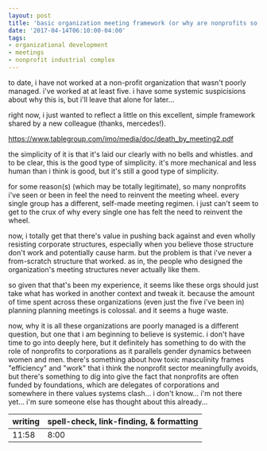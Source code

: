 ```yaml
---
layout: post
title: 'basic organization meeting framework (or why are nonprofits so poorly managed?)'
date: '2017-04-14T06:10:00-04:00'
tags:
- organizational development
- meetings
- nonprofit industrial complex
---
```


to date, i have not worked at a non-profit organization that wasn't poorly managed. i've worked at at least five. i have some systemic suspicisions about why this is, but i'll leave that alone for later...

right now, i just wanted to reflect a little on this excellent, simple framework shared by a new colleague (thanks, mercedes!). 

<https://www.tablegroup.com/imo/media/doc/death_by_meeting2.pdf>

the simplicity of it is that it's laid our clearly with no bells and whistles. and to be clear, this is the good type of simplicity. it's more mechanical and less human than i think is good, but it's still a good type of simplicity.

for some reason(s) (which may be totally legitimate), so many nonprofits i've seen or been in feel the need to reinvent the meeting wheel. every single group has a different, self-made meeting regimen. i just can't seem to get to the crux of why every single one has felt the need to reinvent the wheel.

now, i totally get that there's value in pushing back against and even wholly resisting corporate structures, especially when you believe those structure don't work and potentially cause harm. but the problem is that i've never a from-scratch structure that worked. as in, the people who designed the organization's meeting structures never actually like them. 

so given that that's been my experience, it seems like these orgs should just take what has worked in another context and tweak it. because the amount of time spent across these organizations (even just the five i've been in) planning planning meetings is colossal. and it seems a huge waste. 

now, why it is all these organizations are poorly managed is a different question, but one that i am beginning to believe is systemic. i don't have time to go into deeply here, but it definitely has something to do with the role of nonprofits to corporations as it parallels gender dynamics between women and men. there's something about how toxic masculinity frames "efficiency" and "work" that i think the nonprofit sector meaningfully avoids, but there's something to dig into give the fact that nonprofits are often funded by foundations, which are delegates of corporations and somewhere in there values systems clash... i don't know... i'm not there yet... i'm sure someone else has thought about this already...  

<table>
	<thead>
		<tr>
			<th>writing</th>
			<th>spell-check, link-finding, & formatting</th>
		</tr>
	</thead>
	<tbody>
		<tr>
			<td>11:58</td>
			<td>8:00</td>
		</tr>
	</tbody>
</table>